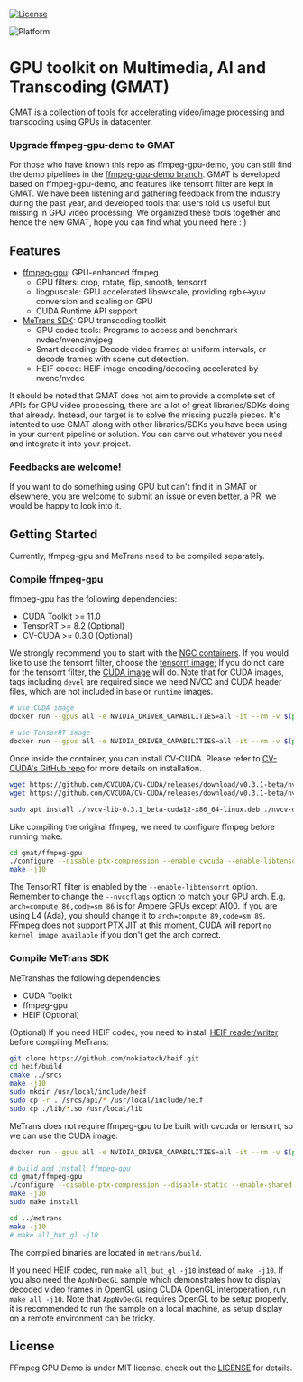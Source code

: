 [![License](https://img.shields.io/badge/License-MIT-yellogreen.svg)](https://opensource.org/licenses/Apache-2.0)

![Platform](https://img.shields.io/badge/Platform-linux--64-gray)

GPU toolkit on Multimedia, AI and Transcoding (GMAT)
=============================================
GMAT is a collection of tools for accelerating video/image processing and transcoding using GPUs in datacenter.

### Upgrade ffmpeg-gpu-demo to GMAT
For those who have known this repo as ffmpeg-gpu-demo, you can still find the demo pipelines in the [ffmpeg-gpu-demo branch](https://github.com/NVIDIA/FFmpeg-GPU-Demo/tree/ffmpeg-gpu-demo). GMAT is developed based on ffmpeg-gpu-demo, and features like tensorrt filter are kept in GMAT. We have been listening and gathering feedback from the industry during the past year, and developed tools that users told us useful but missing in GPU video processing. We organized these tools together and hence the new GMAT, hope you can find what you need here : )

## Features
* [ffmpeg-gpu](): GPU-enhanced ffmpeg
    * GPU filters: crop, rotate, flip, smooth, tensorrt
    * libgpuscale: GPU accelerated libswscale, providing rgb<->yuv conversion and scaling on GPU
    * CUDA Runtime API support
* [MeTrans SDK](): GPU transcoding toolkit
    * GPU codec tools: Programs to access and benchmark nvdec/nvenc/nvjpeg
    * Smart decoding: Decode video frames at uniform intervals, or decode frames with scene cut detection.
    * HEIF codec: HEIF image encoding/decoding accelerated by nvenc/nvdec

It should be noted that GMAT does not aim to provide a complete set of APIs for GPU video processing, there are a lot of great libraries/SDKs doing that already. Instead, our target is to solve the missing puzzle pieces. It's intented to use GMAT along with other libraries/SDKs you have been using in your current pipeline or solution. You can carve out whatever you need and integrate it into your project.

### Feedbacks are welcome!
If you want to do something using GPU but can't find it in GMAT or elsewhere, you are welcome to submit an issue or even better, a PR, we would be happy to look into it.

## Getting Started
Currently, ffmpeg-gpu and MeTrans need to be compiled separately.

### Compile ffmpeg-gpu
ffmpeg-gpu has the following dependencies:
- CUDA Toolkit >= 11.0
- TensorRT >= 8.2 (Optional)
- CV-CUDA >= 0.3.0 (Optional)

We strongly recommend you to start with the [NGC containers](https://catalog.ngc.nvidia.com/containers). If you would like to use the tensorrt filter, choose the [tensorrt image](https://catalog.ngc.nvidia.com/orgs/nvidia/containers/tensorrt); If you do not care for the tensorrt filter, the [CUDA image](https://catalog.ngc.nvidia.com/orgs/nvidia/containers/cuda) will do. Note that for CUDA images, tags including `devel` are required since we need NVCC and CUDA header files, which are not included in `base` or `runtime` images.

```Bash
# use CUDA image
docker run --gpus all -e NVIDIA_DRIVER_CAPABILITIES=all -it --rm -v $(pwd):/gmat nvcr.io/nvidia/cuda:12.2.0-devel-ubuntu20.04 bash

# use TensorRT image
docker run --gpus all -e NVIDIA_DRIVER_CAPABILITIES=all -it --rm -v $(pwd):/gmat nvcr.io/nvidia/tensorrt:23.07-py3 bash
```

Once inside the container, you can install CV-CUDA. Please refer to [CV-CUDA's GitHub repo](https://github.com/CVCUDA/CV-CUDA/tree/v0.3.0-beta) for more details on installation.
```Bash
wget https://github.com/CVCUDA/CV-CUDA/releases/download/v0.3.1-beta/nvcv-lib-0.3.1_beta-cuda12-x86_64-linux.deb
wget https://github.com/CVCUDA/CV-CUDA/releases/download/v0.3.1-beta/nvcv-dev-0.3.1_beta-cuda12-x86_64-linux.deb

sudo apt install ./nvcv-lib-0.3.1_beta-cuda12-x86_64-linux.deb ./nvcv-dev-0.3.1_beta-cuda12-x86_64-linux.deb
```

Like compiling the original ffmpeg, we need to configure ffmpeg before running make.
```Bash
cd gmat/ffmpeg-gpu
./configure --disable-ptx-compression --enable-cvcuda --enable-libtensorrt --extra-cflags=-I/opt/nvidia/cvcuda0/include/ --disable-static --enable-shared --enable-nonfree --enable-cuda-nvcc --extra-cflags=-I/usr/local/cuda/include --extra-ldflags=-L/usr/local/cuda/lib64 --nvccflags='-gencode arch=compute_86,code=sm_86 -I./' --extra-libs=-lstdc++
make -j10
```

The TensorRT filter is enabled by the `--enable-libtensorrt` option. Remember to change the `--nvccflags` option to match your GPU arch. E.g. `arch=compute_86,code=sm_86` is for Ampere GPUs except A100. If you are using L4 (Ada), you should change it to `arch=compute_89,code=sm_89`. FFmpeg does not support PTX JIT at this moment, CUDA will report `no kernel image available` if you don't get the arch correct.

### Compile MeTrans SDK
MeTranshas the following dependencies:
- CUDA Toolkit
- ffmpeg-gpu
- HEIF (Optional)

(Optional) If you need HEIF codec, you need to install [HEIF reader/writer](https://github.com/nokiatech/heif) before compiling MeTrans:
```Bash
git clone https://github.com/nokiatech/heif.git
cd heif/build
cmake ../srcs
make -j10
sudo mkdir /usr/local/include/heif
sudo cp -r ../srcs/api/* /usr/local/include/heif
sudo cp ./lib/*.so /usr/local/lib
```

MeTrans does not require ffmpeg-gpu to be built with cvcuda or tensorrt, so we can use the CUDA image:
```Bash
docker run --gpus all -e NVIDIA_DRIVER_CAPABILITIES=all -it --rm -v $(pwd):/gmat nvcr.io/nvidia/cuda:12.2.0-devel-ubuntu20.04 bash

# build and install ffmpeg-gpu
cd gmat/ffmpeg-gpu
./configure --disable-ptx-compression --disable-static --enable-shared --enable-nonfree --enable-cuda-nvcc --extra-cflags=-I/usr/local/cuda/include --extra-ldflags=-L/usr/local/cuda/lib64 --nvccflags='-gencode arch=compute_86,code=sm_86 -I./' --extra-libs=-lstdc++
make -j10
sudo make install

cd ../metrans
make -j10
# make all_but_gl -j10
```
The compiled binaries are located in `metrans/build`.

If you need HEIF codec, run `make all_but_gl -j10` instead of `make -j10`. If you also need the `AppNvDecGL` sample which demonstrates how to display decoded video frames in OpenGL using CUDA OpenGL interoperation, run `make all -j10`. Note that `AppNvDecGL` requires OpenGL to be setup properly, it is recommended to run the sample on a local machine, as setup display on a remote environment can be tricky.

## License

FFmpeg GPU Demo is under MIT license, check out the [LICENSE](LICENSE.md) for details.